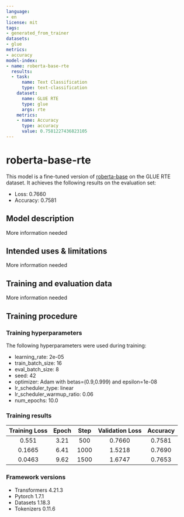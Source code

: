 ```yaml
---
language:
- en
license: mit
tags:
- generated_from_trainer
datasets:
- glue
metrics:
- accuracy
model-index:
- name: roberta-base-rte
  results:
  - task:
      name: Text Classification
      type: text-classification
    dataset:
      name: GLUE RTE
      type: glue
      args: rte
    metrics:
    - name: Accuracy
      type: accuracy
      value: 0.7581227436823105
---
```


<!-- This model card has been generated automatically according to the information the Trainer had access to. You
should probably proofread and complete it, then remove this comment. -->

# roberta-base-rte

This model is a fine-tuned version of [roberta-base](https://huggingface.co/roberta-base) on the GLUE RTE dataset.
It achieves the following results on the evaluation set:
- Loss: 0.7660
- Accuracy: 0.7581

## Model description

More information needed

## Intended uses & limitations

More information needed

## Training and evaluation data

More information needed

## Training procedure

### Training hyperparameters

The following hyperparameters were used during training:
- learning_rate: 2e-05
- train_batch_size: 16
- eval_batch_size: 8
- seed: 42
- optimizer: Adam with betas=(0.9,0.999) and epsilon=1e-08
- lr_scheduler_type: linear
- lr_scheduler_warmup_ratio: 0.06
- num_epochs: 10.0

### Training results

| Training Loss | Epoch | Step | Validation Loss | Accuracy |
|:-------------:|:-----:|:----:|:---------------:|:--------:|
| 0.551         | 3.21  | 500  | 0.7660          | 0.7581   |
| 0.1665        | 6.41  | 1000 | 1.5218          | 0.7690   |
| 0.0463        | 9.62  | 1500 | 1.6747          | 0.7653   |


### Framework versions

- Transformers 4.21.3
- Pytorch 1.7.1
- Datasets 1.18.3
- Tokenizers 0.11.6
